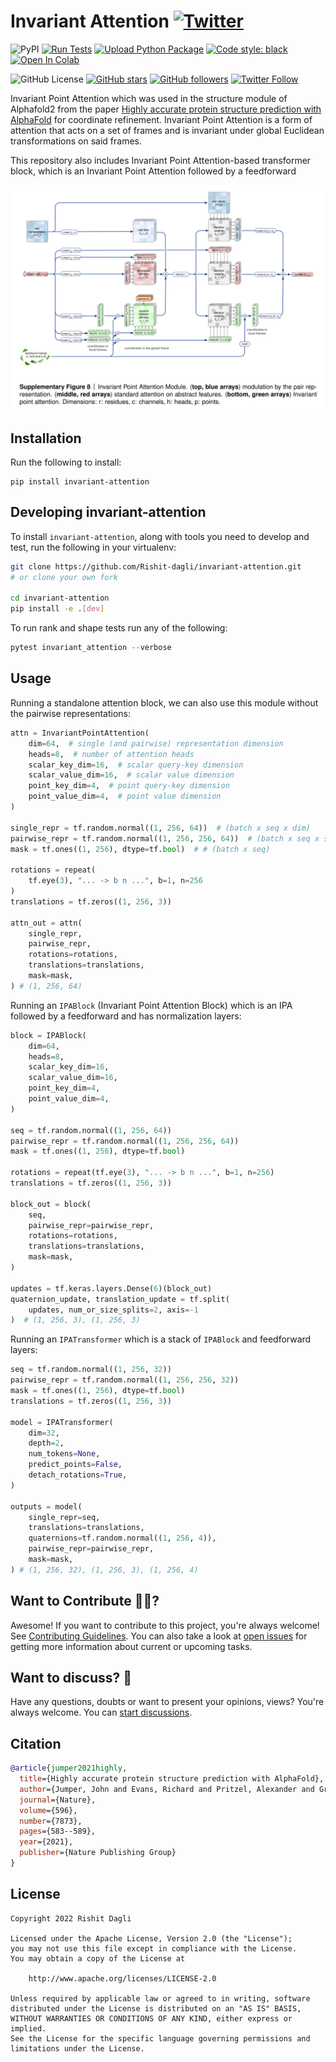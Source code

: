 # Invariant Attention [![Twitter](https://img.shields.io/twitter/url?style=social&url=https%3A%2F%2Fgithub.com%2FRishit-dagli%2FInvariant-Attention)](https://twitter.com/intent/tweet?text=Wow:&url=https%3A%2F%2Fgithub.com%2FRishit-dagli%2FInvariant-Attention)

![PyPI](https://img.shields.io/pypi/v/invariant-attention)
[![Run Tests](https://github.com/Rishit-dagli/Invariant-Attention/actions/workflows/tests.yml/badge.svg)](https://github.com/Rishit-dagli/Invariant-Attention/actions/workflows/tests.yml)
[![Upload Python Package](https://github.com/Rishit-dagli/Invariant-Attention/actions/workflows/python-publish.yml/badge.svg)](https://github.com/Rishit-dagli/Invariant-Attention/actions/workflows/python-publish.yml)
[![Code style: black](https://img.shields.io/badge/code%20style-black-000000.svg)](https://github.com/psf/black)
[![Open In Colab](https://colab.research.google.com/assets/colab-badge.svg)](https://colab.research.google.com/github/Rishit-dagli/Invariant-Attention/blob/main/example/invariant-attention-example.ipynb)

![GitHub License](https://img.shields.io/github/license/Rishit-dagli/Invariant-Attention)
[![GitHub stars](https://img.shields.io/github/stars/Rishit-dagli/Invariant-Attention?style=social)](https://github.com/Rishit-dagli/Invariant-Attention/stargazers)
[![GitHub followers](https://img.shields.io/github/followers/Rishit-dagli?label=Follow&style=social)](https://github.com/Rishit-dagli)
[![Twitter Follow](https://img.shields.io/twitter/follow/rishit_dagli?style=social)](https://twitter.com/intent/follow?screen_name=rishit_dagli)

Invariant Point Attention which was used in the structure module of Alphafold2 from the paper [Highly accurate protein structure prediction with AlphaFold](https://www.nature.com/articles/s41586-021-03819-2#Abs1) for coordinate refinement. Invariant Point Attention is a form of attention that acts on a set of frames and is invariant under global Euclidean transformations on said frames.

This repository also includes Invariant Point Attention-based transformer block, which is an Invariant Point Attention followed by a feedforward

![](media/architecture.png)

## Installation

Run the following to install:

```shell
pip install invariant-attention
```

## Developing invariant-attention

To install `invariant-attention`, along with tools you need to develop and test, run the following in your virtualenv:

```sh
git clone https://github.com/Rishit-dagli/invariant-attention.git
# or clone your own fork

cd invariant-attention
pip install -e .[dev]
```

To run rank and shape tests run any of the following:

```py
pytest invariant_attention --verbose
```

## Usage

Running a standalone attention block, we can also use this module without the pairwise representations:

```python
attn = InvariantPointAttention(
    dim=64,  # single (and pairwise) representation dimension
    heads=8,  # number of attention heads
    scalar_key_dim=16,  # scalar query-key dimension
    scalar_value_dim=16,  # scalar value dimension
    point_key_dim=4,  # point query-key dimension
    point_value_dim=4,  # point value dimension
)

single_repr = tf.random.normal((1, 256, 64))  # (batch x seq x dim)
pairwise_repr = tf.random.normal((1, 256, 256, 64))  # (batch x seq x seq x dim)
mask = tf.ones((1, 256), dtype=tf.bool)  # # (batch x seq)

rotations = repeat(
    tf.eye(3), "... -> b n ...", b=1, n=256
)
translations = tf.zeros((1, 256, 3))

attn_out = attn(
    single_repr,
    pairwise_repr,
    rotations=rotations,
    translations=translations,
    mask=mask,
) # (1, 256, 64)
```

Running an `IPABlock` (Invariant Point Attention Block) which is an IPA followed by a feedforward and has normalization layers:

```python
block = IPABlock(
    dim=64,
    heads=8,
    scalar_key_dim=16,
    scalar_value_dim=16,
    point_key_dim=4,
    point_value_dim=4,
)

seq = tf.random.normal((1, 256, 64))
pairwise_repr = tf.random.normal((1, 256, 256, 64))
mask = tf.ones((1, 256), dtype=tf.bool)

rotations = repeat(tf.eye(3), "... -> b n ...", b=1, n=256)
translations = tf.zeros((1, 256, 3))

block_out = block(
    seq,
    pairwise_repr=pairwise_repr,
    rotations=rotations,
    translations=translations,
    mask=mask,
)

updates = tf.keras.layers.Dense(6)(block_out)
quaternion_update, translation_update = tf.split(
    updates, num_or_size_splits=2, axis=-1
)  # (1, 256, 3), (1, 256, 3)
```

Running an `IPATransformer` which is a stack of `IPABlock` and feedforward layers:

```python
seq = tf.random.normal((1, 256, 32))
pairwise_repr = tf.random.normal((1, 256, 256, 32))
mask = tf.ones((1, 256), dtype=tf.bool)
translations = tf.zeros((1, 256, 3))

model = IPATransformer(
    dim=32,
    depth=2,
    num_tokens=None,
    predict_points=False,
    detach_rotations=True,
)

outputs = model(
    single_repr=seq,
    translations=translations,
    quaternions=tf.random.normal((1, 256, 4)),
    pairwise_repr=pairwise_repr,
    mask=mask,
) # (1, 256, 32), (1, 256, 3), (1, 256, 4)
```

## Want to Contribute 🙋‍♂️?

Awesome! If you want to contribute to this project, you're always welcome! See [Contributing Guidelines](CONTRIBUTING.md). You can also take a look at [open issues](https://github.com/Rishit-dagli/invariant-attention/issues) for getting more information about current or upcoming tasks.

## Want to discuss? 💬

Have any questions, doubts or want to present your opinions, views? You're always welcome. You can [start discussions](https://github.com/Rishit-dagli/invariant-attention/discussions).


## Citation

```bibtex
@article{jumper2021highly,
  title={Highly accurate protein structure prediction with AlphaFold},
  author={Jumper, John and Evans, Richard and Pritzel, Alexander and Green, Tim and Figurnov, Michael and Ronneberger, Olaf and Tunyasuvunakool, Kathryn and Bates, Russ and {\v{Z}}{\'\i}dek, Augustin and Potapenko, Anna and others},
  journal={Nature},
  volume={596},
  number={7873},
  pages={583--589},
  year={2021},
  publisher={Nature Publishing Group}
}
```

## License

```
Copyright 2022 Rishit Dagli

Licensed under the Apache License, Version 2.0 (the "License");
you may not use this file except in compliance with the License.
You may obtain a copy of the License at

    http://www.apache.org/licenses/LICENSE-2.0

Unless required by applicable law or agreed to in writing, software
distributed under the License is distributed on an "AS IS" BASIS,
WITHOUT WARRANTIES OR CONDITIONS OF ANY KIND, either express or implied.
See the License for the specific language governing permissions and
limitations under the License.
```